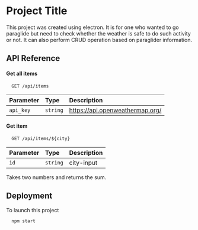 
# Project Title

This project was created using electron. It is for one who wanted to go paraglide but need to
check whether the weather is safe to do such activity or not. It can also perform CRUD 
operation based on paraglider information. 


## API Reference

#### Get all items

```http
  GET /api/items
```

| Parameter | Type     | Description                |
| :-------- | :------- | :------------------------- |
| `api_key` | `string` | https://api.openweathermap.org/ |

#### Get item

```http
  GET /api/items/${city}
```

| Parameter | Type     | Description                       |
| :-------- | :------- | :-------------------------------- |
| `id`      | `string` | city-input |


Takes two numbers and returns the sum.


## Deployment

To launch this project

```bash
  npm start
```
